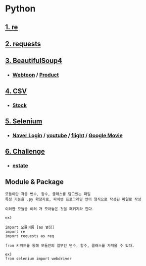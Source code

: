 # Python

## [1.  re](./test/re.md)
## [2.  requests](./test/requests.md)
## [3.  BeautifulSoup4](./test/BeautifulSoup4.md)
* ### [Webtoon](./webtoon) / [Product](./product)
## [4.  CSV](./csv/csv.md)
* ### [Stock](./csv)

## [5.  Selenium](./selenium/selenium.md)
* ### [Naver Login](./selenium/naver_login.md) / [youtube](./selenium/youtube.md) / [flight](./selenium/flight.md) / [Google Movie](./selenium/google_movie.md)
## [6.  Challenge](./challenge)
* ### [estate](./challenge/selenium.md)

## Module & Package

    모듈이란 각종 변수, 함수, 클래스를 담고있는 파일
    특정 기능을 .py 확장자로, 파이썬 프로그래밍 언어 형식으로 작성된 파일로 작성

    이러한 모듈을 여러 개 모아놓은 것을 패키지라 한다.

    ex)

    import 모듈이름 [as 별칭]
    import re
    import requests as req
    
    from 키워드를 통해 모듈안의 일부인 변수, 함수, 클래스를 가져올 수 있다.

    ex)
    from selenium import webdriver
